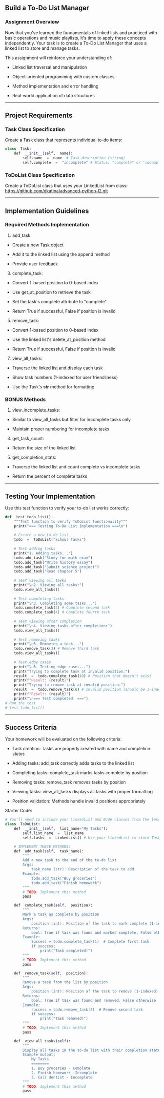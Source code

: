 Build a To-Do List Manager
--------------------------

### Assignment Overview

Now that you've learned the fundamentals of linked lists and practiced with basic operations and music playlists, it's time to apply these concepts independently. Your task is to create a To-Do List Manager that uses a linked list to store and manage tasks.

This assignment will reinforce your understanding of:

-   Linked list traversal and manipulation

-   Object-oriented programming with custom classes

-   Method implementation and error handling

-   Real-world application of data structures

* * * * *

Project Requirements
--------------------

### Task Class Specification

Create a Task class that represents individual to-do items:
```python
class  Task:
    def  __init__(self,  name):
        self.name  =  name  # Task description (string)
        self.complete  =  "incomplete" # Status: "complete" or "incomplete"
```
### ToDoList Class Specification

Create a ToDoList class that uses your LinkedList from class: https://github.com/dkatina/advanced-python-l2.git

* * * * *

Implementation Guidelines
-------------------------

### Required Methods Implementation

1.  add_task:

-   Create a new Task object

-   Add it to the linked list using the append method

-   Provide user feedback

3.  complete_task:

-   Convert 1-based position to 0-based index

-   Use get_at_position to retrieve the task

-   Set the task's complete attribute to "complete"

-   Return True if successful, False if position is invalid

5.  remove_task:

-   Convert 1-based position to 0-based index

-   Use the linked list's delete_at_position method

-   Return True if successful, False if position is invalid

7.  view_all_tasks:

-   Traverse the linked list and display each task

-   Show task numbers (1-indexed for user friendliness)

-   Use the Task's __str__ method for formatting

### BONUS Methods

1.  view_incomplete_tasks:

-   Similar to view_all_tasks but filter for incomplete tasks only

-   Maintain proper numbering for incomplete tasks

3.  get_task_count:

-   Return the size of the linked list

5.  get_completion_stats:

-   Traverse the linked list and count complete vs incomplete tasks

-   Return the percent of complete tasks

* * * * *

Testing Your Implementation
---------------------------

Use this test function to verify your to-do list works correctly:
```python
def  test_todo_list():
    """Test function to verify ToDoList functionality"""
    print("=== Testing To-Do List Implementation ===\n")
    
    # Create a new to-do list
    todo  =  ToDoList("School Tasks")
    
    # Test adding tasks
    print("1. Adding tasks...")
    todo.add_task("Study for math exam")
    todo.add_task("Write history essay")
    todo.add_task("Submit science project")
    todo.add_task("Read chapter 5")
    
    # Test viewing all tasks
    print("\n2. Viewing all tasks:")
    todo.view_all_tasks()
    
    # Test completing tasks
    print("\n3. Completing some tasks...")
    todo.complete_task(2) # Complete second task
    todo.complete_task(4) # Complete fourth task
    
    # Test viewing after completion
    print("\n4. Viewing tasks after completion:")
    todo.view_all_tasks()
    
    # Test removing tasks
    print("\n5. Removing a task...")
    todo.remove_task(3) # Remove third task
    todo.view_all_tasks()
    
    # Test edge cases
    print("\n6. Testing edge cases...")
    print("Trying to complete task at invalid position:")
    result  =  todo.complete_task(10) # Position that doesn't exist
    print(f"Result: {result}")
    print("Trying to remove task at invalid position:")
    result  =  todo.remove_task(0) # Invalid position (should be 1-indexed)
    print(f"Result: {result}")
    print("\n=== Test completed! ===")
# Run the test
# test_todo_list()
```
* * * * *

Success Criteria
----------------

Your homework will be evaluated on the following criteria:

-   Task creation: Tasks are properly created with name and completion status

-   Adding tasks: add_task correctly adds tasks to the linked list

-   Completing tasks: complete_task marks tasks complete by position

-   Removing tasks: remove_task removes tasks by position

-   Viewing tasks: view_all_tasks displays all tasks with proper formatting

-   Position validation: Methods handle invalid positions appropriately

Starter Code:
```python
# You'll need to include your LinkedList and Node classes from the lesson
class  ToDoList:
    def  __init__(self,  list_name="My Tasks"):
        self.list_name  =  list_name
        self.tasks  =  LinkedList() # Use your LinkedList to store Task objects

    # IMPLEMENT THESE METHODS:
    def  add_task(self,  task_name):
        """
        Add a new task to the end of the to-do list
        Args:
            task_name (str): Description of the task to add
        Example:
            todo.add_task("Buy groceries")
            todo.add_task("Finish homework")
        """
        # TODO: Implement this method
        pass

    def  complete_task(self,  position):
        """
        Mark a task as complete by position
        Args:
            position (int): Position of the task to mark complete (1-indexed)
        Returns:
            bool: True if task was found and marked complete, False otherwise
        Example:
            Success = todo.complete_task(1)  # Complete first task
            if success:
                print("Task completed!")
        """
        # TODO: Implement this method
        pass

    def  remove_task(self,  position):
        """
        Remove a task from the list by position
        Args:
            position (int): Position of the task to remove (1-indexed)
        Returns:
            bool: True if task was found and removed, False otherwise
        Example:
            success = todo.remove_task(2)  # Remove second task
            if success:
                print("Task removed!")
        """
        # TODO: Implement this method
        pass

    def  view_all_tasks(self):
        """
        Display all tasks in the to-do list with their completion status
        Example output:
            My Tasks
            ========
            1. Buy groceries - Complete
            2. Finish homework -Incomplete
            3. Call dentist - Incomplete
        """
        # TODO: Implement this method
        pass
```